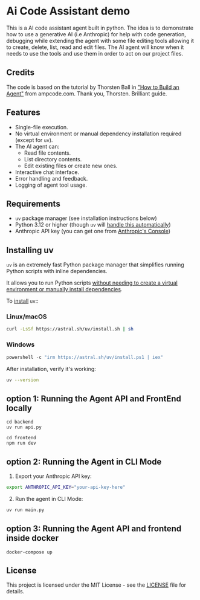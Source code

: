 # Ai Code Assistant demo

This is a AI code assistant agent built in python.
The idea is to demonstrate how to use a generative AI (i.e Anthropic) for help with code generation, debugging while extending the agent with some file editing tools allowing it to create, delete, list, read and edit files.
The AI agent will know when it needs to use the tools and use them in order to act on our project files.

## Credits

The code is based on the tutorial by Thorsten Ball in ["How to Build an Agent"](https://ampcode.com/how-to-build-an-agent) from ampcode.com. Thank you, Thorsten. Brilliant guide.

## Features

- Single-file execution.
- No virtual environment or manual dependency installation required (except for `uv`).
- The AI agent can:
  - Read file contents.
  - List directory contents.
  - Edit existing files or create new ones.
- Interactive chat interface.
- Error handling and feedback.
- Logging of agent tool usage.

## Requirements

- `uv` package manager (see installation instructions below)
- Python 3.12 or higher (though `uv` will [handle this automatically](https://docs.astral.sh/uv/concepts/python-versions/))
- Anthropic API key (you can get one from [Anthropic's Console](https://console.anthropic.com/settings/keys))

## Installing uv

`uv` is an extremely fast Python package manager that simplifies running Python scripts with inline dependencies.

It allows you to run Python scripts [without needing to create a virtual environment or manually install dependencies](https://docs.astral.sh/uv/guides/scripts/#declaring-script-dependencies).

To [install](https://docs.astral.sh/uv/getting-started/installation/) `uv`::

### Linux/macOS

```bash
curl -LsSf https://astral.sh/uv/install.sh | sh
```

### Windows

```powershell
powershell -c "irm https://astral.sh/uv/install.ps1 | iex"
```

After installation, verify it's working:

```bash
uv --version
```

## option 1:  Running the Agent API and FrontEnd locally
```
cd backend
uv run api.py
```

``` 
cd frontend
npm run dev
```




## option 2: Running the Agent in CLI Mode

1. Export your Anthropic API key:

```bash
export ANTHROPIC_API_KEY="your-api-key-here"
```

2. Run the agent in CLI Mode:

```bash
uv run main.py
```


## option 3: Running the Agent API and frontend inside docker
```
docker-compose up
```



## License

This project is licensed under the MIT License - see the [LICENSE](LICENSE) file for details.
